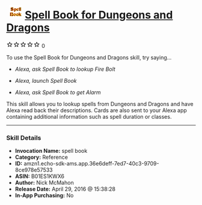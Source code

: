 # &nbsp;<img src="skill_icon" alt="Spell Book for Dungeons and Dragons icon" width="36"> [Spell Book for Dungeons and Dragons](http://alexa.amazon.com/#skills/amzn1.echo-sdk-ams.app.36e6deff-7ed7-40c3-9709-8ce978e57533)
![0 stars](../../images/ic_star_border_black_18dp_1x.png)![0 stars](../../images/ic_star_border_black_18dp_1x.png)![0 stars](../../images/ic_star_border_black_18dp_1x.png)![0 stars](../../images/ic_star_border_black_18dp_1x.png)![0 stars](../../images/ic_star_border_black_18dp_1x.png) 0

To use the Spell Book for Dungeons and Dragons skill, try saying...

* *Alexa, ask Spell Book to lookup Fire Bolt*

* *Alexa, launch Spell Book*

* *Alexa, ask Spell Book to get Alarm*

This skill allows you to lookup spells from Dungeons and Dragons and have Alexa read back their descriptions. Cards are also sent to your Alexa app containing additional information such as spell duration or classes.

***

### Skill Details

* **Invocation Name:** spell book
* **Category:** Reference
* **ID:** amzn1.echo-sdk-ams.app.36e6deff-7ed7-40c3-9709-8ce978e57533
* **ASIN:** B01ES1KWX6
* **Author:** Nick McMahon
* **Release Date:** April 29, 2016 @ 15:38:28
* **In-App Purchasing:** No
